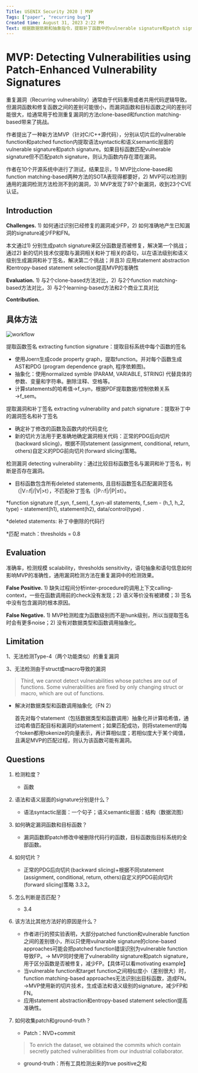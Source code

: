 ```yaml
---
Title: USENIX Security 2020 | MVP
Tags: ["paper", "recurring bug"]
Created time: August 31, 2023 2:22 PM
Text: 根据数据依赖和抽象指令，提取补丁函数中的vulnerable signature和patch signature与目标函数匹配。
---
```

# MVP: Detecting Vulnerabilities using Patch-Enhanced Vulnerability Signatures

重复漏洞（Recurring vulnerability）通常由于代码重用或者共用代码逻辑导致。但漏洞函数和修复函数之间的差别可能很小，而漏洞函数和目标函数之间的差别可能很大，给通常用于检测重复漏洞的方法clone-based和function matching-based带来了挑战。

作者提出了一种新方法MVP（针对C/C++源代码），分别从切片后的vulnerable function和patched function内提取语法syntactic和语义semantic层面的vulnerable signature和patch signature。如果目标函数匹配vulnerable signature但不匹配patch signature，则认为函数内存在潜在漏洞。

作者在10个开源系统中进行了测试，结果显示，1) MVP比clone-based和function matching-based两种方法的SOTA表现得都要好，2) MVP可以检测到通用的漏洞检测方法检测不到的漏洞，3) MVP发现了97个新漏洞，收到23个CVE认证。

## Introduction

**Challenges.** 1) 如何通过识别已经修复的漏洞减少FP，2) 如何准确地产生已知漏洞的signature减少FP和FN。

本文通过1) 分别生成patch signature来区分函数是否被修复，解决第一个挑战；通过2) 新的切片技术仅提取与漏洞相关和补丁相关的语句，以在语法级别和语义级别生成漏洞和补丁签名，解决第二个挑战；并且3) 应用statement abstraction和entropy-based statement selection提高MVP的准确性

************************Evaluation.************************ 1) 与2个clone-based方法对比，2) 与2个function matching-based方法对比，3) 与2个learning-based方法和2个商业工具对比

************Contribution.************ 

## 具体方法

<img src="/USENIX Security 2020 MVP/workflow.png" alt="workflow" className="img"/>


提取函数签名 extracting function signature：提取目标系统中每个函数的签名

- 使用Joern生成code property graph，提取function。并对每个函数生成AST和PDG (program dependence graph, 程序依赖图)。
- 抽象化：使用normalized symble (PARAM, VARIABLE, STRING) 代替具体的参数、变量和字符串。删除注释、空格等。
- 计算statements的哈希值→f_syn，根据PDF提取数据/控制依赖关系→f_sem。

提取漏洞和补丁签名 extracting vulnerability and patch signature：提取补丁中的漏洞签名和补丁签名

- 确定补丁修改的函数及函数内的代码变化
- 新的切片方法用于更准确地确定漏洞相关代码：正常的PDG后向切片(backward slicing)，根据不同statement (assignment, conditional, return, others)自定义的PDG前向切片(forward slicing)策略。

检测漏洞 detecting vulnerability：通过比较目标函数签名与漏洞和补丁签名，判断是否存在漏洞。

- 目标函数包含所有deleted statements, 且目标函数签名匹配漏洞签名（|V∩f|/|V|>t），不匹配补丁签名（|P∩f|/|P|≤t）。

*function signature (f_syn, f_sem), f_syn-all statements, f_sem - (h_1, h_2, type) - statement(h1), statement(h2), data/control(type) .

*deleted statements: 补丁中删除的代码行

*匹配 match：thresholds = 0.8

## Evaluation

准确率，检测规模 scalability，thresholds sensitivity，语句抽象和语句信息如何影响MVP的准确性，通用漏洞检测方法在重复漏洞中的检测效果。

**False Positive.** 1) 缺失过程间分析inter-procedure的调用上下文calling-context，一些在函数调用前的check没有发现；2) 语义等价没有被建模；3) 签名中没有包含漏洞的根本原因。

**False Negative.** 1) MVP检测粒度为函数级别而不是hunk级别，所以当提取签名时会有更多noise；2) 没有对数据类型和函数调用抽象化。

## Limitation

1、无法检测Type-4（两个功能类似）的重复漏洞

3、无法检测由于struct或macro导致的漏洞

> Third, we cannot detect vulnerabilities whose patches are out of functions. Some vulnerabilities are fixed by only changing struct or macro, which are out of functions.
> 
- 解决对数据类型和函数调用抽象化（FN 2）
    
    首先对每个statement（包括数据类型和函数调用）抽象化并计算哈希值，通过哈希值匹配目标和漏洞的statement；如果匹配成功，则将statement的每个token都用tokenize的向量表示，再计算相似度；若相似度大于某个阈值，且满足MVP的匹配过程，则认为该函数可能有漏洞。
    

## Questions

1. 检测粒度？
    - 函数
2. 语法和语义层面的signature分别是什么？
    - 语法syntactic层面：一个句子；语义semantic层面：结构（数据流图）
3. 如何确定漏洞函数和目标函数？
    - 漏洞函数即patch修改中被删除代码行的函数，目标函数指目标系统的全部函数。
4. 如何切片？
    - 正常的PDG后向切片(backward slicing)+根据不同statement (assignment, conditional, return, others)自定义的PDG前向切片(forward slicing)策略 3.3.2。
5. 怎么判断是否匹配？
    - 3.4
6. 该方法比其他方法好的原因是什么？
    - 作者进行的预实验表明，大部分patched function和vulnerable function之间的差别很小，所以只使用vulnarable signature的clone-based approaches可能会把patched function错误识别为vulnerable function导致FP。→ MVP同时使用了vulnerability signature和patch signature，用于区分函数是否被修复，减少FP。【具体可以看motivating example】
    - 当vulnerable function和target function之间相似度小（差别很大）时，function matching-based approaches无法识别出目标函数，造成FN。→MVP使用新的切片技术，生成语法和语义级别的signature，减少FP和FN。
    - 应用statement abstraction和entropy-based statement selection提高准确性。
7. 如何收集patch和ground-truth？
    - Patch：NVD+commit
    
    > To enrich the dataset, we obtained the commits which contain secretly patched vulnerabilities from our industrial collaborator.
    > 
    - ground-truth：所有工具检测出来的true positive之和